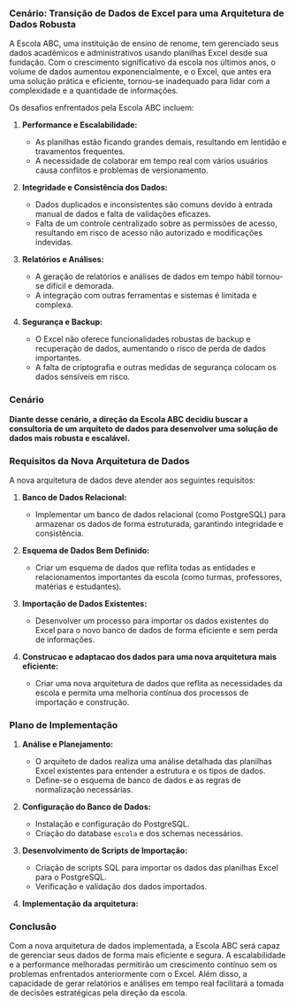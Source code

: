 ### Cenário: Transição de Dados de Excel para uma Arquitetura de Dados Robusta

A Escola ABC, uma instituição de ensino de renome, tem gerenciado seus dados acadêmicos e administrativos usando planilhas Excel desde sua fundação. Com o crescimento significativo da escola nos últimos anos, o volume de dados aumentou exponencialmente, e o Excel, que antes era uma solução prática e eficiente, tornou-se inadequado para lidar com a complexidade e a quantidade de informações.

Os desafios enfrentados pela Escola ABC incluem:

1.  **Performance e Escalabilidade:**
    
    -   As planilhas estão ficando grandes demais, resultando em lentidão e travamentos frequentes.
    -   A necessidade de colaborar em tempo real com vários usuários causa conflitos e problemas de versionamento.
2.  **Integridade e Consistência dos Dados:**
    
    -   Dados duplicados e inconsistentes são comuns devido à entrada manual de dados e falta de validações eficazes.
    -   Falta de um controle centralizado sobre as permissões de acesso, resultando em risco de acesso não autorizado e modificações indevidas.
3.  **Relatórios e Análises:**
    
    -   A geração de relatórios e análises de dados em tempo hábil tornou-se difícil e demorada.
    -   A integração com outras ferramentas e sistemas é limitada e complexa.
4.  **Segurança e Backup:**
    
    -   O Excel não oferece funcionalidades robustas de backup e recuperação de dados, aumentando o risco de perda de dados importantes.
    -   A falta de criptografia e outras medidas de segurança colocam os dados sensíveis em risco.

### Cenário
**Diante desse cenário, a direção da Escola ABC decidiu buscar a consultoria de um arquiteto de dados para desenvolver uma solução de dados mais robusta e escalável.**

### Requisitos da Nova Arquitetura de Dados

A nova arquitetura de dados deve atender aos seguintes requisitos:

1.  **Banco de Dados Relacional:**
    
    -   Implementar um banco de dados relacional (como PostgreSQL) para armazenar os dados de forma estruturada, garantindo integridade e consistência.
2.  **Esquema de Dados Bem Definido:**
    
    -   Criar um esquema de dados que reflita todas as entidades e relacionamentos importantes da escola (como turmas, professores, matérias e estudantes).
3.  **Importação de Dados Existentes:**
    
    -   Desenvolver um processo para importar os dados existentes do Excel para o novo banco de dados de forma eficiente e sem perda de informações.
4.  **Construcao e adaptacao dos dados para uma nova arquitetura mais eficiente:**
    
    -   Criar uma nova arquitetura de dados que reflita as necessidades da escola e permita uma melhoria contínua dos processos de importação e construção.

### Plano de Implementação

1.  **Análise e Planejamento:**
    
    -   O arquiteto de dados realiza uma análise detalhada das planilhas Excel existentes para entender a estrutura e os tipos de dados.
    -   Define-se o esquema de banco de dados e as regras de normalização necessárias.
2.  **Configuração do Banco de Dados:**
    
    -   Instalação e configuração do PostgreSQL.
    -   Criação do database `escola` e dos schemas necessários.
3.  **Desenvolvimento de Scripts de Importação:**
    
    -   Criação de scripts SQL para importar os dados das planilhas Excel para o PostgreSQL.
    -   Verificação e validação dos dados importados.
4.  **Implementação da arquitetura:**
    
     

### Conclusão

Com a nova arquitetura de dados implementada, a Escola ABC será capaz de gerenciar seus dados de forma mais eficiente e segura. A escalabilidade e a performance melhoradas permitirão um crescimento contínuo sem os problemas enfrentados anteriormente com o Excel. Além disso, a capacidade de gerar relatórios e análises em tempo real facilitará a tomada de decisões estratégicas pela direção da escola.